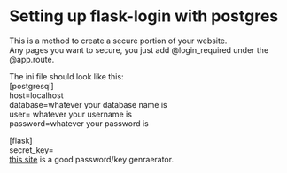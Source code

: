 # Setting up flask-login with postgres 

This is a method to create a secure portion of your website.  
Any pages you want to secure, you just add @login_required under the @app.route.  
  
The ini file should look like this:  
[postgresql]  
host=localhost  
database=whatever your database name is  
user= whatever your username is  
password=whatever your password is  
  
[flask]  
secret_key=    
[this site](https://passwordsgenerator.net/) is a good password/key genraerator. 


